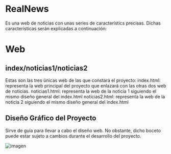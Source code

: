# RealNews
Es una web de noticias con unas series de característics precisas. Dichas características serán explicadas a continuación:

# Web
## index/noticias1/noticias2
Estas son las tres únicas web de las que constará el proyecto:
index.html: representa la web principal del proyecto que enlazará con las otras dos web de noticias.
noticias1.html: representa la web de la noticia 1 siguiendo el mismo diseño general del index.html
noticias2.html: representa la web de la noticia 2 siguiendo el mismo diseño general del index.html

## Diseño Gráfico del Proyecto
Sirve de guía para llevar a cabo el diseño web. No obstante, dicho boceto puede estar sujeto a cambios durante el desarrollo del proyecto. 

![imagen](https://rawgit.com/Andres1985/RealNews/master/img/readme.jpg)

